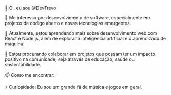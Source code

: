 👋 Oi, eu sou @DevTrevo

👀 Me interesso por desenvolvimento de software, especialmente em projetos de código aberto e novas tecnologias emergentes.

🌱 Atualmente, estou aprendendo mais sobre desenvolvimento web com React e Node.js, além de explorar a inteligência artificial e o aprendizado de máquina.

💞️ Estou procurando colaborar em projetos que possam ter um impacto positivo na comunidade, seja através de educação, saúde ou sustentabilidade.

📫 Como me encontrar: 


⚡ Curiosidade: Eu sou um grande fã de música e jogos em geral.

